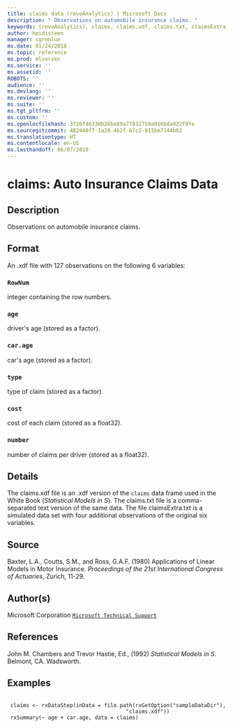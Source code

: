 ```yaml
---
title: claims data (revoAnalytics) | Microsoft Docs
description: " Observations on automobile insurance claims. "
keywords: (revoAnalytics), claims, claims.xdf, claims.txt, claimsExtra.txt, datasets
author: heidisteen
manager: cgronlun
ms.date: 01/24/2018
ms.topic: reference
ms.prod: mlserver
ms.service: ''
ms.assetid: ''
ROBOTS: ''
audience: ''
ms.devlang: ''
ms.reviewer: ''
ms.suite: ''
ms.tgt_pltfrm: ''
ms.custom: ''
ms.openlocfilehash: 3726f46338b26be89a77832758a016bda922f9fe
ms.sourcegitcommit: 482448f7-1a28-4b2f-b7c2-911be7144b02
ms.translationtype: HT
ms.contentlocale: en-US
ms.lasthandoff: 06/07/2019
---
```

 # <a name="claims-auto-insurance-claims-data"></a>claims: Auto Insurance Claims Data 
 ## <a name="description"></a>Description

Observations on automobile insurance claims.


 ## <a name="format"></a>Format

An .xdf file with 127 observations on the following 6 variables:


### `RowNum`
integer containing the row numbers.


### `age`
driver's age (stored as a factor).


### `car.age`
car's age (stored as a factor).


### `type`
type of claim (stored as a factor).


### `cost`
cost of each claim (stored as a float32).


### `number`
number of claims per driver (stored as a float32).





 ## <a name="details"></a>Details

The claims.xdf file is an .xdf version of the `claims` data frame used in the White Book (*Statistical Models in S*). The claims.txt file is a comma-separated text version of the same data. The file claimsExtra.txt is a simulated data set with four additional observations of the original six variables.


 ## <a name="source"></a>Source

Baxter, L.A., Coutts, S.M., and Ross, G.A.F. (1980) Applications of Linear Models in Motor Insurance. *Proceedings of the 21st International Congress of Actuaries*, Zurich, 11-29.


 ## <a name="authors"></a>Author(s)
 Microsoft Corporation [`Microsoft Technical Support`](https://go.microsoft.com/fwlink/?LinkID=698556&clcid=0x409)


 ## <a name="references"></a>References

John M. Chambers and Trevor Hastie, Ed., (1992) *Statistical Models in S*. Belmont, CA. Wadsworth.


 ## <a name="examples"></a>Examples

 ```

  claims <- rxDataStep(inData = file.path(rxGetOption("sampleDataDir"),
                                       "claims.xdf"))
  rxSummary(~ age + car.age, data = claims)
```


